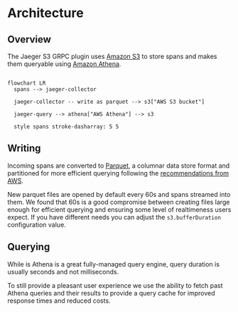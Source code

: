 # Architecture

## Overview

The Jaeger S3 GRPC plugin uses [Amazon S3](https://aws.amazon.com/s3/)
to store spans and makes them queryable using [Amazon Athena](https://aws.amazon.com/athena/).


```mermaid

flowchart LR
  spans --> jaeger-collector

  jaeger-collector -- write as parquet --> s3["AWS S3 bucket"]

  jaeger-query --> athena["AWS Athena"] --> s3

  style spans stroke-dasharray: 5 5

```

## Writing

Incoming spans are converted to [Parquet](https://parquet.apache.org/), a columnar data store format and partitioned for more efficient querying following the [recommendations from AWS](https://aws.amazon.com/blogs/big-data/top-10-performance-tuning-tips-for-amazon-athena/).

New parquet files are opened by default every 60s and spans streamed into them. We found that 60s is a good compromise between creating files large enough for efficient querying and ensuring some level of realtimeness users expect. If you have different needs you can adjust the `s3.bufferDuration` configuration value.

## Querying

While is Athena is a great fully-managed query engine, query duration is usually seconds and not milliseconds.

To still provide a pleasant user experience we use the ability to fetch past Athena queries and their results to provide a query cache for improved response times and reduced costs.
